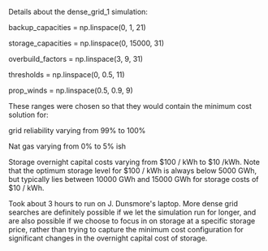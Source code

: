 Details about the dense_grid_1 simulation:

backup_capacities = np.linspace(0, 1, 21)

storage_capacities = np.linspace(0, 15000, 31)

overbuild_factors = np.linspace(3, 9, 31)

thresholds = np.linspace(0, 0.5, 11)

prop_winds = np.linspace(0.5, 0.9, 9)

These ranges were chosen so that they would contain the minimum cost solution for:

grid reliability varying from 99% to 100%

Nat gas varying from 0% to 5% ish

Storage overnight capital costs varying from $100 / kWh to $10 /kWh.
Note that the optimum storage level for $100 / kWh is always below 5000 GWh,
but typically lies between 10000 GWh and 15000 GWh for storage costs of $10 / kWh.

Took about 3 hours to run on J. Dunsmore's laptop.
More dense grid searches are definitely possible if we let the simulation run for longer,
and are also possible if we choose to focus in on storage at a specific storage price, rather than trying
to capture the minimum cost configuration for significant changes in the overnight capital cost of storage.
